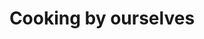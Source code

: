 ---
title: "Cooking by ourselves"
dates: "05-05-2023"
description:
images:
  - filename: ../assets/media/gallery/cooking_by_ourselves.jpg
tags: []
---